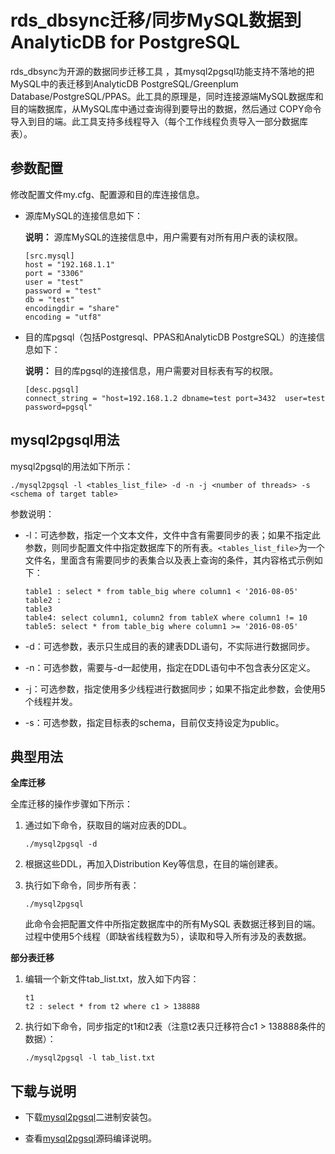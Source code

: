 # rds\_dbsync迁移/同步MySQL数据到AnalyticDB for PostgreSQL

rds\_dbsync为开源的数据同步迁移工具 ，其mysql2pgsql功能支持不落地的把MySQL中的表迁移到AnalyticDB PostgreSQL/Greenplum Database/PostgreSQL/PPAS。此工具的原理是，同时连接源端MySQL数据库和目的端数据库，从MySQL库中通过查询得到要导出的数据，然后通过 COPY命令导入到目的端。此工具支持多线程导入（每个工作线程负责导入一部分数据库表）。

## 参数配置

修改配置文件my.cfg、配置源和目的库连接信息。

-   源库MySQL的连接信息如下：

    **说明：** 源库MySQL的连接信息中，用户需要有对所有用户表的读权限。

    ```
    [src.mysql]
    host = "192.168.1.1"
    port = "3306"
    user = "test"
    password = "test"
    db = "test"
    encodingdir = "share"
    encoding = "utf8"
    ```

-   目的库pgsql（包括Postgresql、PPAS和AnalyticDB PostgreSQL）的连接信息如下：

    **说明：** 目的库pgsql的连接信息，用户需要对目标表有写的权限。

    ```
    [desc.pgsql]
    connect_string = "host=192.168.1.2 dbname=test port=3432  user=test password=pgsql"
    ```


## mysql2pgsql用法

mysql2pgsql的用法如下所示：

```
./mysql2pgsql -l <tables_list_file> -d -n -j <number of threads> -s <schema of target table>
```

参数说明：

-   -l：可选参数，指定一个文本文件，文件中含有需要同步的表；如果不指定此参数，则同步配置文件中指定数据库下的所有表。`<tables_list_file>`为一个文件名，里面含有需要同步的表集合以及表上查询的条件，其内容格式示例如下：

    ```
    table1 : select * from table_big where column1 < '2016-08-05'
    table2 : 
    table3
    table4: select column1, column2 from tableX where column1 != 10
    table5: select * from table_big where column1 >= '2016-08-05'
    ```

-   -d：可选参数，表示只生成目的表的建表DDL语句，不实际进行数据同步。
-   -n：可选参数，需要与-d一起使用，指定在DDL语句中不包含表分区定义。
-   -j：可选参数，指定使用多少线程进行数据同步；如果不指定此参数，会使用5个线程并发。
-   -s：可选参数，指定目标表的schema，目前仅支持设定为public。

## 典型用法

**全库迁移**

全库迁移的操作步骤如下所示：

1.  通过如下命令，获取目的端对应表的DDL。

    ```
    ./mysql2pgsql -d
    ```

2.  根据这些DDL，再加入Distribution Key等信息，在目的端创建表。
3.  执行如下命令，同步所有表：

    ```
    ./mysql2pgsql
    ```

    此命令会把配置文件中所指定数据库中的所有MySQL 表数据迁移到目的端。过程中使用5个线程（即缺省线程数为5），读取和导入所有涉及的表数据。


**部分表迁移**

1.  编辑一个新文件tab\_list.txt，放入如下内容：

    ```
    t1
    t2 : select * from t2 where c1 > 138888
    ```

2.  执行如下命令，同步指定的t1和t2表（注意t2表只迁移符合c1 \> 138888条件的数据）：

    ```
    ./mysql2pgsql -l tab_list.txt
    ```


## 下载与说明

-   下载[mysql2pgsql](https://github.com/aliyun/rds_dbsync/releases)二进制安装包。

-   查看[mysql2pgsql](https://github.com/aliyun/rds_dbsync/blob/master/README.md)源码编译说明。


